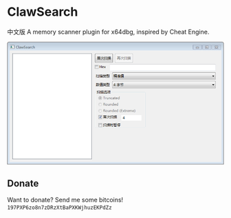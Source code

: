 # ClawSearch
中文版
A memory scanner plugin for x64dbg, inspired by Cheat Engine.

![](Screenshot.png)

## Donate

Want to donate? Send me some bitcoins! `197PXP6zo8n7zDRzXtBaPXKWjhuzEKPdZz`
